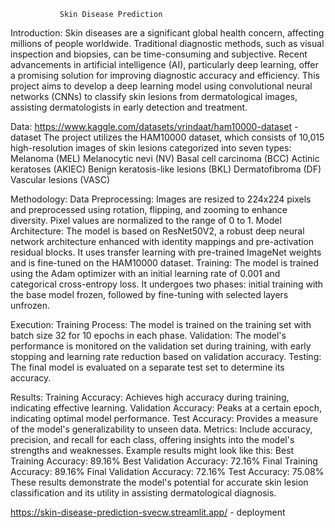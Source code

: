                Skin Disease Prediction                                       


Introduction:
Skin diseases are a significant global health concern, affecting millions of people worldwide. Traditional diagnostic methods, such as visual inspection and biopsies, can be time-consuming and subjective. Recent advancements in artificial intelligence (AI), particularly deep learning, offer a promising solution for improving diagnostic accuracy and efficiency. This project aims to develop a deep learning model using convolutional neural networks (CNNs) to classify skin lesions from dermatological images, assisting dermatologists in early detection and treatment.

Data:
https://www.kaggle.com/datasets/vrindaat/ham10000-dataset - dataset
The project utilizes the HAM10000 dataset, which consists of 10,015 high-resolution images of skin lesions categorized into seven types:
Melanoma (MEL)
Melanocytic nevi (NV)
Basal cell carcinoma (BCC)
Actinic keratoses (AKIEC)
Benign keratosis-like lesions (BKL)
Dermatofibroma (DF)
Vascular lesions (VASC)


Methodology:
Data Preprocessing: Images are resized to 224x224 pixels and preprocessed using rotation, flipping, and zooming to enhance diversity. Pixel values are normalized to the range of 0 to 1.
Model Architecture: The model is based on ResNet50V2, a robust deep neural network architecture enhanced with identity mappings and pre-activation residual blocks. It uses transfer learning with pre-trained ImageNet weights and is fine-tuned on the HAM10000 dataset.
Training: The model is trained using the Adam optimizer with an initial learning rate of 0.001 and categorical cross-entropy loss. It undergoes two phases: initial training with the base model frozen, followed by fine-tuning with selected layers unfrozen.

Execution:
Training Process: The model is trained on the training set with batch size 32 for 10 epochs in each phase.
Validation: The model's performance is monitored on the validation set during training, with early stopping and learning rate reduction based on validation accuracy.
Testing: The final model is evaluated on a separate test set to determine its accuracy.

    
Results:
Training Accuracy: Achieves high accuracy during training, indicating effective learning.
Validation Accuracy: Peaks at a certain epoch, indicating optimal model performance.
Test Accuracy: Provides a measure of the model's generalizability to unseen data.
Metrics: Include accuracy, precision, and recall for each class, offering insights into the model's strengths and weaknesses.
Example results might look like this:
Best Training Accuracy: 89.16%
Best Validation Accuracy: 72.16%
Final Training Accuracy: 89.16%
Final Validation Accuracy: 72.16%
Test Accuracy: 75.08%
These results demonstrate the model's potential for accurate skin lesion classification and its utility in assisting dermatological diagnosis.

https://skin-disease-prediction-svecw.streamlit.app/  - deployment



